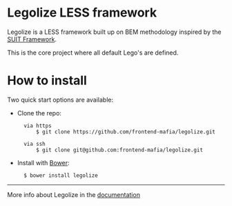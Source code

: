 # Legolize LESS framework

Legolize is a LESS framework built up on BEM methodology inspired by the [SUIT Framework](https://github.com/suitcss/suit/).

This is the core project where all default Lego's are defined.

# How to install

Two quick start options are available:

- Clone the repo: 

    	via https    
        	$ git clone https://github.com/frontend-mafia/legolize.git
        	     
        via ssh    
        	$ git clone git@github.com:frontend-mafia/legolize.git
    
  	
- Install with [Bower](http://bower.io): 
    
        $ bower install legolize 


---

More info about Legolize in the [documentation](docs/index.md)